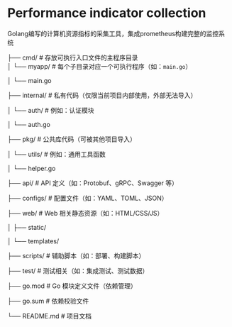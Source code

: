 # Performance indicator collection
Golang编写的计算机资源指标的采集工具，集成prometheus构建完整的监控系统

├── cmd/              # 存放可执行入口文件的主程序目录  
│   └── myapp/        # 每个子目录对应一个可执行程序（如：`main.go`）

│       └── main.go

├── internal/         # 私有代码（仅限当前项目内部使用，外部无法导入）

│   └── auth/         # 例如：认证模块

│       └── auth.go

├── pkg/              # 公共库代码（可被其他项目导入）

│   └── utils/        # 例如：通用工具函数

│       └── helper.go

├── api/              # API 定义（如：Protobuf、gRPC、Swagger 等）

├── configs/          # 配置文件（如：YAML、TOML、JSON）

├── web/              # Web 相关静态资源（如：HTML/CSS/JS）

│   ├── static/

│   └── templates/

├── scripts/          # 辅助脚本（如：部署、构建脚本）

├── test/             # 测试相关（如：集成测试、测试数据）

├── go.mod            # Go 模块定义文件（依赖管理）

├── go.sum            # 依赖校验文件

└── README.md         # 项目文档
